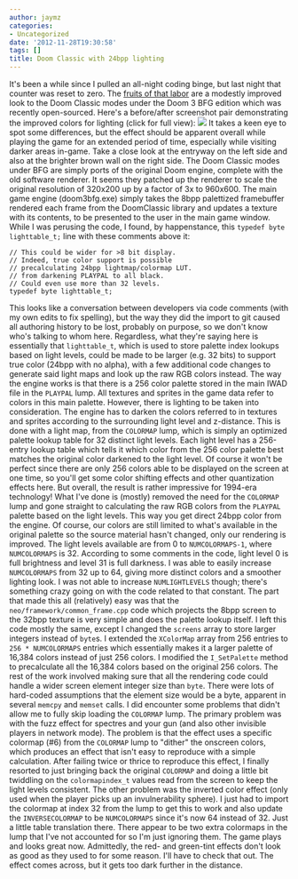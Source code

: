 ```yaml
---
author: jaymz
categories:
- Uncategorized
date: '2012-11-28T19:30:58'
tags: []
title: Doom Classic with 24bpp lighting
---
```

It's been a while since I pulled an all-night coding binge, but last night
that counter was reset to zero. The [fruits of that labor](https://github.com/id-Software/DOOM-3-BFG/pull/2) are a modestly improved look to the Doom
Classic modes under the Doom 3 BFG edition which was recently open-sourced.
Here's a before/after screenshot pair demonstrating the improved colors for
lighting (click for full view): [![](/images/2012/11/8bpp-vs-24bpp-1024x364.png)](/images/2012/11/8bpp-vs-24bpp.png) It takes a keen eye to spot
some differences, but the effect should be apparent overall while playing the
game for an extended period of time, especially while visiting darker areas
in-game. Take a close look at the entryway on the left side and also at the
brighter brown wall on the right side. The Doom Classic modes under BFG are
simply ports of the original Doom engine, complete with the old software
renderer. It seems they patched up the renderer to scale the original
resolution of 320x200 up by a factor of 3x to 960x600. The main game engine
(doom3bfg.exe) simply takes the 8bpp palettized framebuffer rendered each
frame from the DoomClassic library and updates a texture with its contents, to
be presented to the user in the main game window. While I was perusing the
code, I found, by happenstance, this `typedef byte lighttable_t;` line with
these comments above it:

    
    
    // This could be wider for >8 bit display.
    // Indeed, true color support is possible
    // precalculating 24bpp lightmap/colormap LUT.
    // from darkening PLAYPAL to all black.
    // Could even use more than 32 levels.
    typedef byte lighttable_t;
    

This looks like a conversation between developers via code comments (with my
own edits to fix spelling), but the way they did the import to git caused all
authoring history to be lost, probably on purpose, so we don't know who's
talking to whom here. Regardless, what they're saying here is essentially that
`lighttable_t`, which is used to store palette index lookups based on light
levels, could be made to be larger (e.g. 32 bits) to support true color (24bpp
with no alpha), with a few additional code changes to generate said light maps
and look up the raw RGB colors instead. The way the engine works is that there
is a 256 color palette stored in the main IWAD file in the `PLAYPAL` lump. All
textures and sprites in the game data refer to colors in this main palette.
However, there is lighting to be taken into consideration. The engine has to
darken the colors referred to in textures and sprites according to the
surrounding light level and z-distance. This is done with a light map, from
the `COLORMAP` lump, which is simply an optimized palette lookup table for 32
distinct light levels. Each light level has a 256-entry lookup table which
tells it which color from the 256 color palette best matches the original
color darkened to the light level. Of course it won't be perfect since there
are only 256 colors able to be displayed on the screen at one time, so you'll
get some color shifting effects and other quantization effects here. But
overall, the result is rather impressive for 1994-era technology! What I've
done is (mostly) removed the need for the `COLORMAP` lump and gone straight to
calculating the raw RGB colors from the `PLAYPAL` palette based on the light
levels. This way you get direct 24bpp color from the engine. Of course, our
colors are still limited to what's available in the original palette so the
source material hasn't changed, only our rendering is improved. The light
levels available are from 0 to `NUMCOLORMAPS-1`, where `NUMCOLORMAPS` is 32.
According to some comments in the code, light level 0 is full brightness and
level 31 is full darkness. I was able to easily increase `NUMCOLORMAPS` from
32 up to 64, giving more distinct colors and a smoother lighting look. I was
not able to increase `NUMLIGHTLEVELS` though; there's something crazy going on
with the code related to that constant. The part that made this all
(relatively) easy was that the `neo/framework/common_frame.cpp` code which
projects the 8bpp screen to the 32bpp texture is very simple and does the
palette lookup itself. I left this code mostly the same, except I changed the
`screens` array to store larger integers instead of `byte`s. I extended the
`XColorMap` array from 256 entries to `256 * NUMCOLORMAPS` entries which
essentially makes it a larger palette of 16,384 colors instead of just 256
colors. I modified the `I_SetPalette` method to precalculate all the 16,384
colors based on the original 256 colors. The rest of the work involved making
sure that all the rendering code could handle a wider screen element integer
size than `byte`. There were lots of hard-coded assumptions that the element
size would be a byte, apparent in several `memcpy` and `memset` calls. I did
encounter some problems that didn't allow me to fully skip loading the
`COLORMAP` lump. The primary problem was with the fuzz effect for spectres and
your gun (and also other invisible players in network mode). The problem is
that the effect uses a specific colormap (#6) from the `COLORMAP` lump to
"dither" the onscreen colors, which produces an effect that isn't easy to
reproduce with a simple calculation. After failing twice or thrice to
reproduce this effect, I finally resorted to just bringing back the original
`COLORMAP` and doing a little bit twiddling on the `colormapindex_t` values
read from the screen to keep the light levels consistent. The other problem
was the inverted color effect (only used when the player picks up an
invulnerability sphere). I just had to import the colormap at index 32 from
the lump to get this to work and also update the `INVERSECOLORMAP` to be
`NUMCOLORMAPS` since it's now 64 instead of 32. Just a little table
translation there. There appear to be two extra colormaps in the lump that
I've not accounted for so I'm just ignoring them. The game plays and looks
great now. Admittedly, the red- and green-tint effects don't look as good as
they used to for some reason. I'll have to check that out. The effect comes
across, but it gets too dark further in the distance.
